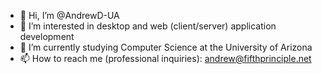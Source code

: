 - 👋 Hi, I’m @AndrewD-UA
- 👀 I’m interested in desktop and web (client/server) application development
- 🌱 I’m currently studying Computer Science at the University of Arizona
- 📫 How to reach me (professional inquiries): andrew@fifthprinciple.net

<!---
AndrewD-UA/AndrewD-UA is a ✨ special ✨ repository because its `README.md` (this file) appears on your GitHub profile.
You can click the Preview link to take a look at your changes.
--->
